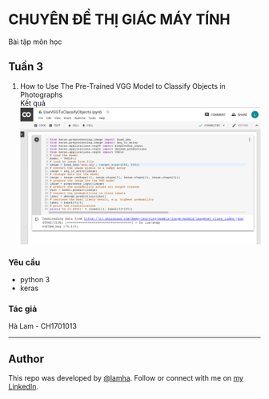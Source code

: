 # CHUYÊN ĐỀ THỊ GIÁC MÁY TÍNH 

Bài tập môn học 

## Tuần 3
1. How to Use The Pre-Trained VGG Model to Classify Objects in Photographs  
    Kết quả  
    ![Screenshot](https://github.com/HaLamUs/ComputerVisionTheme/blob/master/ScreenShot/vgg_mug.png)

### Yêu cầu
- python 3
- keras

### Tác giả
Hà Lam - CH1701013

---
## Author

This repo was developed by [@lamha](https://github.com/HaLamUs). 
Follow or connect with me on [my LinkedIn](https://www.linkedin.com/in/lamhacs). 
